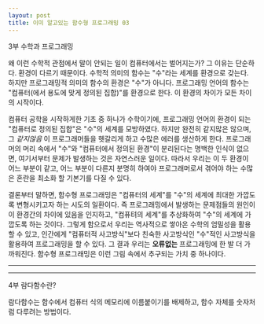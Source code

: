 ```yaml
---
layout: post
title: 이미 알고있는 함수형 프로그래밍 03
---
```


3부
수학과 프로그래밍

왜 이런 수학적 관점에서 말이 안되는 일이 컴퓨터에서는 벌어지는가? 그 이유는 단순하다. 환경이 다르기 때문이다. 수학적 의미의 함수는 "수"라는 세계를 환경으로 갖는다. 하지만 프로그래밍적 의미의 함수의 환경은 "수"가 아니다. 프로그래밍 언어의 함수는 "컴퓨터(에서 용도에 맞게 정의된 집합)"를 환경으로 한다. 이 환경의 차이가 모든 차이의 시작이다.

컴퓨터 공학을 시작하게한 기초 중 하나가 수학이기에, 프로그래밍 언어의 환경이 되는 "컴퓨터로 정의된 집합"은 "수"의 세계를 모방하였다. 하지만 완전히 같지많은 않으며, 그 *같지않음* 이 프로그래머들을 헷갈리게 하고 수많은 에러를 생산하게 한다. 프로그래머의 머리 속에서 "수"와 "컴퓨터에서 정의된 환경"이 분리된다는 명백한 인식이 없으면, 여기서부터 문제가 발생하는 것은 자연스러운 일이다. 따라서 우리는 이 두 환경이 어느 부분이 같고, 어느 부분이 다른지 분명히 하여야 프로그래머로서 겪어야 하는 수많은 혼란을 최소화 할 기본기를 다질 수 있다.

결론부터 말하면, 함수형 프로그래밍은 "컴퓨터의 세계"를 "수"의 세계에 최대한 가깝도록 변형시키고자 하는 시도의 일환이다. 즉 프로그래밍에서 발생하는 문제점들의 원인이 이 환경간의 차이에 있음을 인지하고, "컴퓨텨의 세계"를 추상화하여 "수"의 세계에 가깝도록 하는 것이다. 그렇게 함으로서 우리는 역사적으로 쌓아온 수학의 엄밀성을 활용할 수 있고, 인간에게 "컴퓨터적 사고방식"보다 친숙한 사고방식인 "수"적인 사고방식을 활용하여 프로그래밍을 할 수 있다. 그 결과 우리는 **오류없는** 프로그래밍에 한 발 더 가까워진다. 함수형 프로그래밍은 이런 그림 속에서 추구되는 가치 중 하나이다.


---


---

4부
람다함수란?

람다함수는 함수에서 컴퓨터 식의 메모리에 이름붙이기를 배제하고, 함수 자체를 숫자처럼 다루려는 방법이다.
